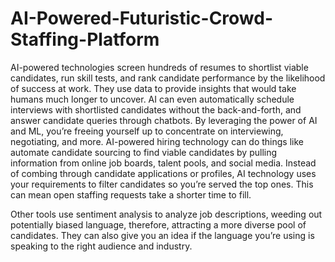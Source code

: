 # AI-Powered-Futuristic-Crowd-Staffing-Platform
AI-powered technologies screen hundreds of resumes to shortlist viable candidates, run skill tests, and rank candidate performance by the likelihood of success at work. They use data to provide insights that would take humans much longer to uncover. AI can even automatically schedule interviews with shortlisted candidates without the back-and-forth, and answer candidate queries through chatbots.   By leveraging the power of AI and ML, you’re freeing yourself up to concentrate on interviewing, negotiating, and more.
AI-powered hiring technology can do things like automate candidate sourcing to find viable candidates by pulling information from online job boards, talent pools, and social media. Instead of combing through candidate applications or profiles, AI technology uses your requirements to filter candidates so you’re served the top ones. This can mean open staffing requests take a shorter time to fill.

Other tools use sentiment analysis to analyze job descriptions, weeding out potentially biased language, therefore, attracting a more diverse pool of candidates. They can also give you an idea if the language you’re using is speaking to the right audience and industry.
